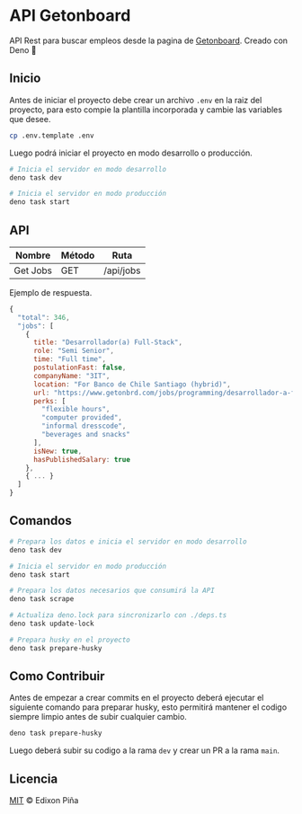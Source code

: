 # API Getonboard

API Rest para buscar empleos desde la pagina de [Getonboard](https://www.getonbrd.com/). Creado con Deno 🦕

## Inicio

Antes de iniciar el proyecto debe crear un archivo `.env` en la raiz del proyecto, para esto compie la plantilla incorporada y cambie las variables que desee.
```bash
cp .env.template .env
```

Luego podrá iniciar el proyecto en modo desarrollo o producción.
```bash
# Inicia el servidor en modo desarrollo
deno task dev

# Inicia el servidor en modo producción
deno task start
```

## API

| Nombre   | Método | Ruta      |
| -------- | ------ | --------- |
| Get Jobs | GET    | /api/jobs |

Ejemplo de respuesta.
```js
{
  "total": 346,
  "jobs": [
    {
      title: "Desarrollador(a) Full-Stack",
      role: "Semi Senior",
      time: "Full time",
      postulationFast: false,
      companyName: "3IT",
      location: "For Banco de Chile Santiago (hybrid)",
      url: "https://www.getonbrd.com/jobs/programming/desarrollador-a-full-stack-3it-santiago-ffac",
      perks: [
        "flexible hours",
        "computer provided",
        "informal dresscode",
        "beverages and snacks"
      ],
      isNew: true,
      hasPublishedSalary: true
    },
    { ... }
  ]
}
```

## Comandos
```bash
# Prepara los datos e inicia el servidor en modo desarrollo
deno task dev

# Inicia el servidor en modo producción
deno task start

# Prepara los datos necesarios que consumirá la API
deno task scrape

# Actualiza deno.lock para sincronizarlo con ./deps.ts
deno task update-lock

# Prepara husky en el proyecto
deno task prepare-husky
```

## Como Contribuir

Antes de empezar a crear commits en el proyecto deberá ejecutar el siguiente comando para preparar husky, esto permitirá mantener el codigo siempre limpio antes de subir cualquier cambio.
```bash
deno task prepare-husky
```
Luego deberá subir su codigo a la rama `dev` y crear un PR a la rama `main`.


## Licencia

[MIT](https://github.com/EdixonAlberto/api-getonboard/blob/main/LICENSE) &copy; Edixon Piña
